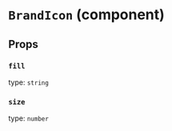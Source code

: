 `BrandIcon` (component)
=======================



Props
-----

### `fill`

type: `string`


### `size`

type: `number`


